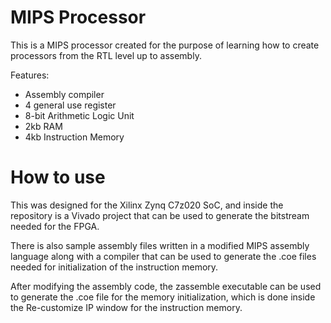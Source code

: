 # MIPS Processor
This is a MIPS processor created for the purpose of learning how to create processors from the RTL level up to assembly. 

Features:
- Assembly compiler
- 4 general use register
- 8-bit Arithmetic Logic Unit
- 2kb RAM
- 4kb Instruction Memory

# How to use
This was designed for the Xilinx Zynq C7z020 SoC, and inside the repository is a Vivado project that can be used to generate the bitstream needed for the FPGA.

There is also sample assembly files written in a modified MIPS assembly language along with a compiler that can be used to generate the .coe files needed for initialization of the instruction memory.

After modifying the assembly code, the zassemble executable can be used to generate the .coe file for the memory initialization, which is done inside the Re-customize IP window for the instruction memory.

